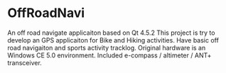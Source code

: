 OffRoadNavi
===========

An off road navigate applicaiton based on Qt 4.5.2
This project is try to develop an GPS applicaiton for Bike and Hiking activities.
Have basic off road navigaiton and sports activity tracklog.
Original hardware is an Windows CE 5.0 environment. Included e-compass / altimeter / ANT+ transceiver.
